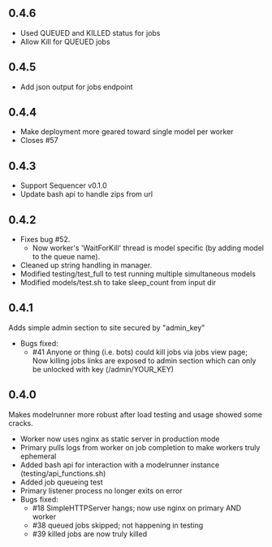 ## 0.4.6

- Used QUEUED and KILLED status for jobs
- Allow Kill for QUEUED jobs

## 0.4.5

- Add json output for jobs endpoint

## 0.4.4

- Make deployment more geared toward single model per worker
- Closes #57

## 0.4.3

- Support Sequencer v0.1.0
- Update bash api to handle zips from url

## 0.4.2

- Fixes bug #52.  
  - Now worker's 'WaitForKill' thread is model specific (by adding model to the queue name).
- Cleaned up string handling in manager.
- Modified testing/test_full to test running multiple simultaneous models
- Modified models/test.sh to take sleep_count from input dir

## 0.4.1

Adds simple admin section to site secured by "admin_key"

- Bugs fixed: 
    - #41 Anyone or thing (i.e. bots) could kill jobs via jobs view page;  Now killing jobs links are exposed to admin section which can only be unlocked with key (/admin/YOUR_KEY)

## 0.4.0

Makes modelrunner more robust after load testing and usage showed some cracks.

- Worker now uses nginx as static server in production mode
- Primary pulls logs from worker on job completion to make workers truly ephemeral
- Added bash api for interaction with a modelrunner instance (testing/api_functions.sh)
- Added job queueing test
- Primary listener process no longer exits on error
- Bugs fixed:
    - #18 SimpleHTTPServer hangs; now use nginx on primary AND worker
    - #38 queued jobs skipped; not happening in testing
    - #39 killed jobs are now truly killed

